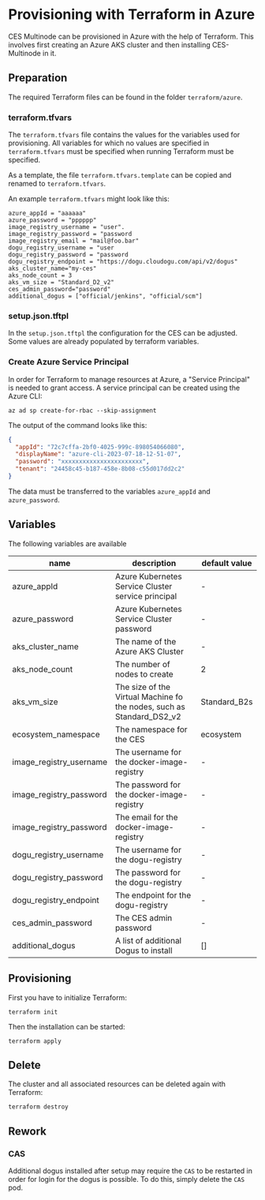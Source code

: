 # Provisioning with Terraform in Azure

CES Multinode can be provisioned in Azure with the help of Terraform.
This involves first creating an Azure AKS cluster and then installing CES-Multinode in it.

## Preparation

The required Terraform files can be found in the folder `terraform/azure`.

### terraform.tfvars

The `terraform.tfvars` file contains the values for the variables used for provisioning.
All variables for which no values are specified in `terraform.tfvars` must be specified when running Terraform
must be specified.

As a template, the file `terraform.tfvars.template` can be copied and renamed to `terraform.tfvars`.

An example `terraform.tfvars` might look like this:

```
azure_appId = "aaaaaa"
azure_password = "pppppp"
image_registry_username = "user".
image_registry_password = "password
image_registry_email = "mail@foo.bar"
dogu_registry_username = "user
dogu_registry_password = "password
dogu_registry_endpoint = "https://dogu.cloudogu.com/api/v2/dogus"
aks_cluster_name="my-ces"
aks_node_count = 3
aks_vm_size = "Standard_D2_v2"
ces_admin_password="password"
additional_dogus = ["official/jenkins", "official/scm"]
```

### setup.json.tftpl

In the `setup.json.tftpl` the configuration for the CES can be adjusted.
Some values are already populated by terraform variables.

### Create Azure Service Principal
In order for Terraform to manage resources at Azure, a "Service Principal" is needed to grant access.
A service principal can be created using the Azure CLI:
```shell
az ad sp create-for-rbac --skip-assignment
```

The output of the command looks like this:
```json
{
  "appId": "72c7cffa-2bf0-4025-999c-898054066080",
  "displayName": "azure-cli-2023-07-18-12-51-07",
  "password": "xxxxxxxxxxxxxxxxxxxxxxx",
  "tenant": "24458c45-b187-458e-8b08-c55d017dd2c2"
}
```
The data must be transferred to the variables `azure_appId` and `azure_password`.

## Variables

The following variables are available

| name                    | description                                                           | default value |
|-------------------------|-----------------------------------------------------------------------|---------------|
| azure_appId             | Azure Kubernetes Service Cluster service principal                    | -             |
| azure_password          | Azure Kubernetes Service Cluster password                             | -             |
| aks_cluster_name        | The name of the Azure AKS Cluster                                     | -             |
| aks_node_count          | The number of nodes to create                                         | 2             |
| aks_vm_size             | The size of the Virtual Machine fo the nodes, such as Standard_DS2_v2 | Standard_B2s  |
| ecosystem_namespace     | The namespace for the CES                                             | ecosystem     |
| image_registry_username | The username for the docker-image-registry                            | -             |
| image_registry_password | The password for the docker-image-registry                            | -             |
| image_registry_password | The email for the docker-image-registry                               | -             |
| dogu_registry_username  | The username for the dogu-registry                                    | -             |
| dogu_registry_password  | The password for the dogu-registry                                    | -             |
| dogu_registry_endpoint  | The endpoint for the dogu-registry                                    | -             |
| ces_admin_password      | The CES admin password                                                | -             |
| additional_dogus        | A list of additional Dogus to install                                 | []            |

## Provisioning

First you have to initialize Terraform:

```shell
terraform init
```

Then the installation can be started:

```shell
terraform apply
```

## Delete

The cluster and all associated resources can be deleted again with Terraform:

```shell
terraform destroy
```

## Rework

### CAS

Additional dogus installed after setup may require the `CAS` to be restarted in order for login for the dogus is possible.
To do this, simply delete the `CAS` pod.